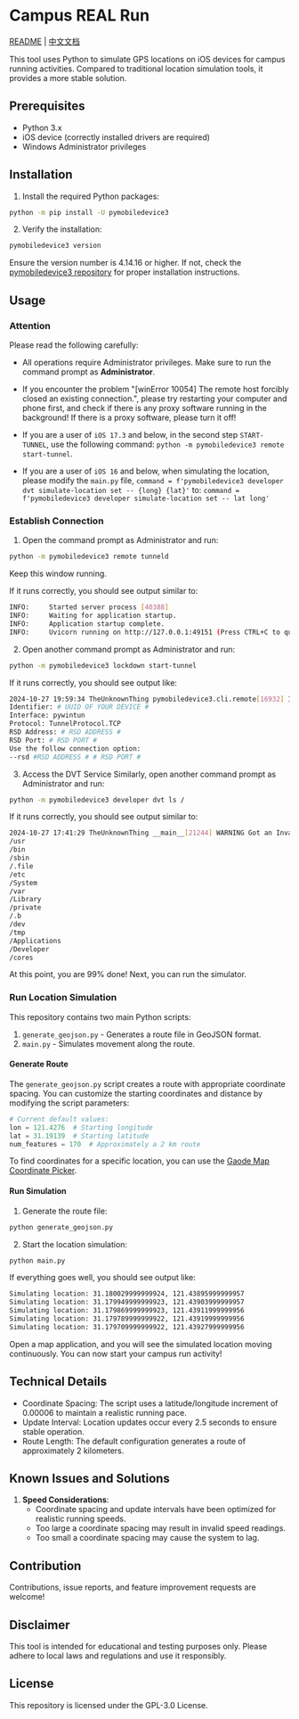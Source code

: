 # Campus REAL Run

[README](README.md) | [中文文档](README-zh.md)

This tool uses Python to simulate GPS locations on iOS devices for campus running activities. Compared to traditional location simulation tools, it provides a more stable solution.

## Prerequisites

- Python 3.x
- iOS device (correctly installed drivers are required)
- Windows Administrator privileges

## Installation

1. Install the required Python packages:
```bash
python -m pip install -U pymobiledevice3
```

2. Verify the installation:
```bash
pymobiledevice3 version
```
Ensure the version number is 4.14.16 or higher. If not, check the [pymobiledevice3 repository](https://github.com/doronz88/pymobiledevice3) for proper installation instructions.

## Usage

### Attention

Please read the following carefully:

- All operations require Administrator privileges. Make sure to run the command prompt as **Administrator**.

- If you encounter the problem "[winError 10054] The remote host forcibly closed an existing connection.", please try restarting your computer and phone first, and check if there is any proxy software running in the background! If there is a proxy software, please turn it off!

- If you are a user of `iOS 17.3` and below, in the second step `START-TUNNEL`, use the following command: `python -m pymobiledevice3 remote start-tunnel`.

- If you are a user of `iOS 16` and below, when simulating the location, please modify the `main.py` file, `command = f'pymobiledevice3 developer dvt simulate-location set -- {long} {lat}'` to: `command = f'pymobiledevice3 developer simulate-location set -- lat long'`

### Establish Connection

1. Open the command prompt as Administrator and run:
```bash
python -m pymobiledevice3 remote tunneld
```
Keep this window running.

If it runs correctly, you should see output similar to:
```bash
INFO:     Started server process [40388]
INFO:     Waiting for application startup.
INFO:     Application startup complete.
INFO:     Uvicorn running on http://127.0.0.1:49151 (Press CTRL+C to quit)
```

2. Open another command prompt as Administrator and run:
```bash
python -m pymobiledevice3 lockdown start-tunnel
```

If it runs correctly, you should see output like:
```bash
2024-10-27 19:59:34 TheUnknownThing pymobiledevice3.cli.remote[16932] INFO tunnel created
Identifier: # UUID OF YOUR DEVICE #
Interface: pywintun
Protocol: TunnelProtocol.TCP
RSD Address: # RSD ADDRESS #
RSD Port: # RSD PORT #
Use the follow connection option:
--rsd #RSD ADDRESS # # RSD PORT #
```

3. Access the DVT Service
Similarly, open another command prompt as Administrator and run:
```bash
python -m pymobiledevice3 developer dvt ls /
```

If it runs correctly, you should see output similar to:
```bash
2024-10-27 17:41:29 TheUnknownThing __main__[21244] WARNING Got an InvalidServiceError. Trying again over tunneld since it is a developer command
/usr
/bin
/sbin
/.file
/etc
/System
/var
/Library
/private
/.b
/dev
/tmp
/Applications
/Developer
/cores
```

At this point, you are 99% done! Next, you can run the simulator.

### Run Location Simulation

This repository contains two main Python scripts:

1. `generate_geojson.py` - Generates a route file in GeoJSON format.
2. `main.py` - Simulates movement along the route.

#### Generate Route

The `generate_geojson.py` script creates a route with appropriate coordinate spacing. You can customize the starting coordinates and distance by modifying the script parameters:

```python
# Current default values:
lon = 121.4276  # Starting longitude
lat = 31.19139  # Starting latitude
num_features = 170  # Approximately a 2 km route
```

To find coordinates for a specific location, you can use the [Gaode Map Coordinate Picker](https://lbs.amap.com/tools/picker).

#### Run Simulation

1. Generate the route file:
```bash
python generate_geojson.py
```

2. Start the location simulation:
```bash
python main.py
```

If everything goes well, you should see output like:
```bash
Simulating location: 31.180029999999924, 121.43895999999957
Simulating location: 31.179949999999923, 121.43903999999957
Simulating location: 31.179869999999923, 121.43911999999956
Simulating location: 31.179789999999922, 121.43919999999956
Simulating location: 31.179709999999922, 121.43927999999956
```
Open a map application, and you will see the simulated location moving continuously. You can now start your campus run activity!

## Technical Details

- Coordinate Spacing: The script uses a latitude/longitude increment of 0.00006 to maintain a realistic running pace.
- Update Interval: Location updates occur every 2.5 seconds to ensure stable operation.
- Route Length: The default configuration generates a route of approximately 2 kilometers.

## Known Issues and Solutions

1. **Speed Considerations**:
   - Coordinate spacing and update intervals have been optimized for realistic running speeds.
   - Too large a coordinate spacing may result in invalid speed readings.
   - Too small a coordinate spacing may cause the system to lag.

## Contribution

Contributions, issue reports, and feature improvement requests are welcome!

## Disclaimer

This tool is intended for educational and testing purposes only. Please adhere to local laws and regulations and use it responsibly.

## License

This repository is licensed under the GPL-3.0 License.